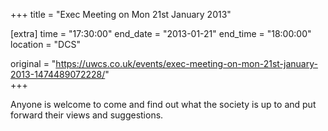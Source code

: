 +++
title = "Exec Meeting on Mon 21st January 2013"

[extra]
time = "17:30:00"
end_date = "2013-01-21"
end_time = "18:00:00"
location = "DCS"

original = "https://uwcs.co.uk/events/exec-meeting-on-mon-21st-january-2013-1474489072228/"    
+++

Anyone is welcome to come and find out what the society is up to and put forward their views and suggestions.

